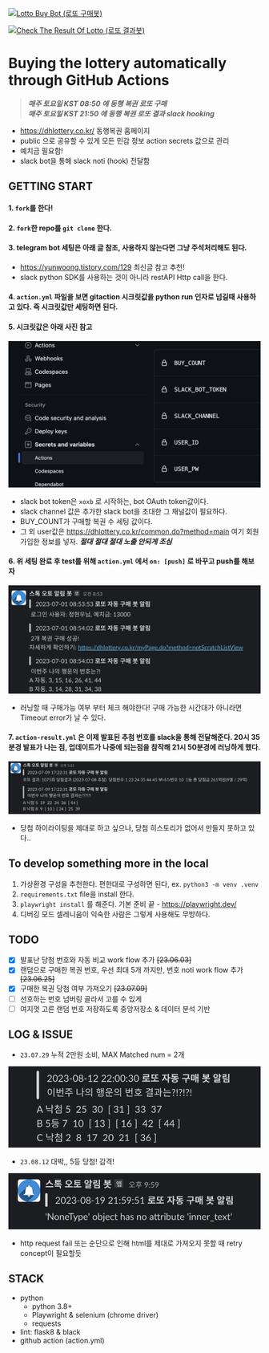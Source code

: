 [![Lotto Buy Bot (로또 구매봇)](https://github.com/datadbs/auto-lotto-gitaction/actions/workflows/action.yml/badge.svg?branch=main)](https://github.com/datadbs/auto-lotto-gitaction/actions/workflows/action.yml)

[![Check The Result Of Lotto (로또 결과봇)](https://github.com/datadbs/auto-lotto-gitaction/actions/workflows/action-result.yml/badge.svg?branch=main)](https://github.com/datadbs/auto-lotto-gitaction/actions/workflows/action-result.yml)

# Buying the lottery automatically through GitHub Actions
> ***매주 토요일 KST 08:50 에 동행 복권 로또 구매*** <br/>
> ***매주 토요일 KST 21:50 에 동행 복권 로또 결과 slack hooking***
- https://dhlottery.co.kr/ 동행복권 홈페이지
- public 으로 공유할 수 있게 모든 민감 정보 action secrets 값으로 관리
- 예치금 필요함!
- slack bot을 통해 slack noti (hook) 전달함

## GETTING START

#### 1. `fork`를 한다!

#### 2. `fork`한 repo를 `git clone` 한다.

#### 3. telegram bot 세팅은 아래 글 참조, 사용하지 않는다면 그냥 주석처리해도 된다.
- https://yunwoong.tistory.com/129 최신글 참고 추천!
- slack python SDK를 사용하는 것이 아니라 restAPI Http call을 한다.

#### 4. `action.yml` 파일을 보면 gitaction 시크릿값을 python run 인자로 넘길때 사용하고 있다. 즉 시크릿값만 세팅하면 된다.

#### 5. 시크릿값은 아래 사진 참고

![](./imgs/img2.png)

- slack bot token은 `xoxb` 로 시작하는, bot OAuth token값이다.
- slack channel 값은 추가한 slack bot을 초대한 그 채널값이 필요하다.
- BUY_COUNT가 구매할 복권 수 세팅 값이다.
- 그 외 user값은 https://dhlottery.co.kr/common.do?method=main 여기 회원가입한 정보를 넣자. ***절대 절대 절대 노출 안되게 조심***

#### 6. 위 세팅 완료 후 test를 위해 `action.yml` 에서 `on: [push]` 로 바꾸고 push를 해보자

![](./imgs/img3.png)

- 러닝할 때 구매가능 여부 부터 체크 해야한다! 구매 가능한 시간대가 아니라면 Timeout error가 날 수 있다.

#### 7. `action-result.yml` 은 이제 발표된 추첨 번호를 slack을 통해 전달해준다. 20시 35분경 발표가 나는 점, 업데이트가 나중에 되는점을 참작해 21시 50분경에 러닝하게 했다.

![](./imgs/img4.png)

- 당첨 하이라이팅을 제대로 하고 싶으나, 당첨 히스토리가 없어서 만들지 못하고 있다..

## To develop something more in the local

1. 가상환경 구성을 추천한다. 편한대로 구성하면 된다, ex. `python3 -m venv .venv`
2. `requirements.txt` file을 install 한다.
3. `playwright install` 를 해준다. 기본 준비 끝 - https://playwright.dev/
4. 디버깅 모드 셀레니움이 익숙한 사람은 그렇게 사용해도 무방하다.


## TODO
- [x] 발표난 당첨 번호와 자동 비교 work flow 추가 ~~[23.06.03]~~
- [x] 랜덤으로 구매한 복권 번호, 우선 최대 5개 까지만, 번호 noti work flow 추가 ~~[23.06.25]~~
- [x] 구매한 복권 당첨 여부 가져오기 ~~[23.07.09]~~
- [ ] 선호하는 번호 넘버링 골라서 고를 수 있게
- [ ] 여지껏 고른 랜덤 번호 저장하도록 중앙저장소 & 데이터 분석 기반

## LOG & ISSUE

- `23.07.29` 누적 2만원 소비, MAX Matched num = 2개

![](./imgs/img-get-1.png)

- `23.08.12` 대박,, 5등 당첨! 감격!

![](./imgs/img5.png)

- http request fail 또는 순단으로 인해 html를 제대로 가져오지 못할 때 retry concept이 필요할듯

## STACK
- python
    - python 3.8+
    - Playwright & selenium (chrome driver)
    - requests
- lint: flask8 & black
- github action (action.yml)
